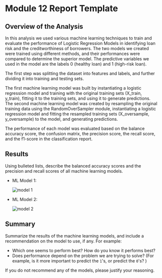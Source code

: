 # Module 12 Report Template

## Overview of the Analysis
In this analysis we used various machine learning techniques to train and evaluate the performance of Logistic Regression Models in identifying loan risk and the creditworthiness of borrowers. The two models we created were trained using different methods, and their performances were compared to determine the superior model. The predictive variables we used in the model are the labels 0 (healthy loan) and 1 (high-risk loan).

The first step was splitting the dataset into features and labels, and further dividing it into training and testing sets.

The first machine learning model was built by instantiating a logistic regression model and training with the original training sets (X_train, y_train), fitting it to the training sets, and using it to generate predictions.
The second machine learning model was created by resampling the original training data using the RandomOverSampler module, instantiating a logistic regression model and fitting the resampled training sets (X_oversample, y_oversample) to the model, and generating predictions.

The performance of each model was evaluated based on the balance accuracy score, the confusion matrix, the precision score, the recall score, and the f1-score in the classification report.

## Results

Using bulleted lists, describe the balanced accuracy scores and the precision and recall scores of all machine learning models.

* ML Model 1:

  ![model 1](https://github.com/robbernstein7/credit-risk-classification/assets/119881903/c2c68e2c-829c-4bc2-b750-cdd14d37162a)



* ML Model 2:

  ![model 2](https://github.com/robbernstein7/credit-risk-classification/assets/119881903/0267c5c3-6b1b-49fd-bceb-c58ce7371b17)

  
## Summary

Summarize the results of the machine learning models, and include a recommendation on the model to use, if any. For example:
* Which one seems to perform best? How do you know it performs best?
* Does performance depend on the problem we are trying to solve? (For example, is it more important to predict the `1`'s, or predict the `0`'s? )

If you do not recommend any of the models, please justify your reasoning.
